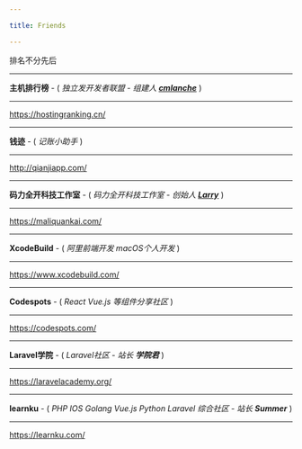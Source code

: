 ```yaml
---

title: Friends

---
```


排名不分先后

---

**主机排行榜**  -  ( _独立发开发者联盟 - 组建人 **[cmlanche](https://cmlanche.com/)**_ )

---

https://hostingranking.cn/

---

**钱迹**  -  ( _记账小助手_ )

---

http://qianjiapp.com/


---

**码力全开科技工作室**  -  ( _码力全开科技工作室 - 创始人 **[Larry](https://weibo.com/236601678)**_ )

---

https://maliquankai.com/

---

**XcodeBuild**  -  ( _阿里前端开发 macOS个人开发_ )

---

https://www.xcodebuild.com/

---

**Codespots**  -  ( _React Vue.js 等组件分享社区_ )

---

https://codespots.com/

---

**Laravel学院**  -  ( _Laravel社区 - 站长_ **_学院君_** )

---

https://laravelacademy.org/

---

**learnku**  -  ( _PHP IOS Golang Vue.js Python Laravel 综合社区 - 站长_ **_Summer_** )

---

https://learnku.com/